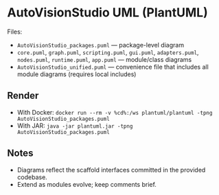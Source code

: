 
# AutoVisionStudio UML (PlantUML)

Files:
- `AutoVisionStudio_packages.puml` — package-level diagram
- `core.puml`, `graph.puml`, `scripting.puml`, `gui.puml`, `adapters.puml`, `nodes.puml`, `runtime.puml`, `app.puml` — module/class diagrams
- `AutoVisionStudio_unified.puml` — convenience file that includes all module diagrams (requires local includes)

## Render
- With Docker: `docker run --rm -v %cd%:/ws plantuml/plantuml -tpng AutoVisionStudio_packages.puml`
- With JAR: `java -jar plantuml.jar -tpng AutoVisionStudio_packages.puml`

## Notes
- Diagrams reflect the scaffold interfaces committed in the provided codebase.
- Extend as modules evolve; keep comments brief.
